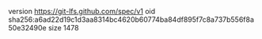 version https://git-lfs.github.com/spec/v1
oid sha256:a6ad22d19c1d3aa8314bc4620b60774ba84df895f7c8a737b556f8a50e32490e
size 1478
